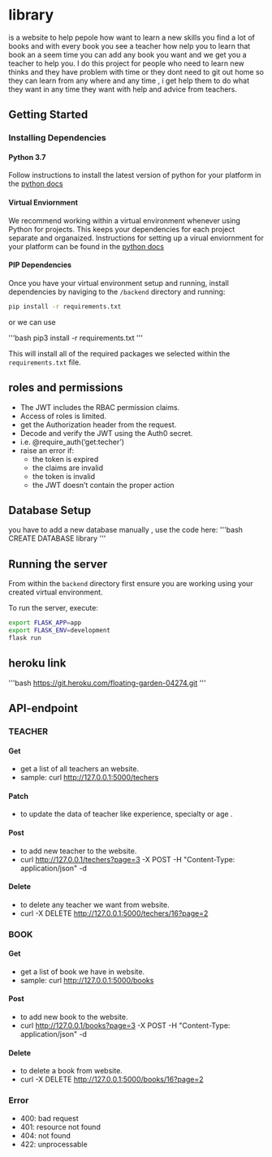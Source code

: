 # library
is a website to help pepole how want to learn a new skills you find a lot of books and with every book you see a teacher how nelp you to learn that book an a seem time you can add any book you want and we  get you a teacher to help you.
I do this project for people who need to learn new thinks and they have problem with time or they dont need to git out home so they can learn from any where and any time , i get help them to do what they want in any time they want with help and advice from teachers. 
## Getting Started

### Installing Dependencies

#### Python 3.7

Follow instructions to install the latest version of python for your platform in the [python docs](https://docs.python.org/3/using/unix.html#getting-and-installing-the-latest-version-of-python)

#### Virtual Enviornment

We recommend working within a virtual environment whenever using Python for projects. This keeps your dependencies for each project separate and organaized. Instructions for setting up a virual enviornment for your platform can be found in the [python docs](https://packaging.python.org/guides/installing-using-pip-and-virtual-environments/)

#### PIP Dependencies

Once you have your virtual environment setup and running, install dependencies by naviging to the `/backend` directory and running:

```bash
pip install -r requirements.txt
```
or we can use 

'''bash
pip3 install -r requirements.txt
'''

This will install all of the required packages we selected within the `requirements.txt` file.
## roles and permissions
- The JWT includes the RBAC permission claims.
- Access of roles is limited.
- get the Authorization header from the request.
- Decode and verify the JWT using the Auth0 secret.
- i.e. @require_auth(‘get:techer’)
- raise an error if:
  - the token is expired
  - the claims are invalid
  - the token is invalid
  - the JWT doesn’t contain the proper action

## Database Setup
you have to add a new database manually , use the code here:
'''bash
CREATE DATABASE library
'''
## Running the server

From within the `backend` directory first ensure you are working using your created virtual environment.

To run the server, execute:

```bash
export FLASK_APP=app
export FLASK_ENV=development
flask run
```
## heroku link 
'''bash
https://git.heroku.com/floating-garden-04274.git
'''

## API-endpoint
### TEACHER
#### Get 
- get a list of all teachers an website.
- sample: curl http://127.0.0.1:5000/techers
#### Patch
- to update the data of teacher like experience, specialty or age . 
#### Post
- to add new teacher to the website.
- curl http://127.0.0.1/techers?page=3 -X POST -H "Content-Type: application/json" -d 
#### Delete 
- to delete any teacher we want from website.
- curl -X DELETE http://127.0.0.1:5000/techers/16?page=2
### BOOK
#### Get
- get a list of book we have in website.
- sample: curl http://127.0.0.1:5000/books
#### Post
- to add new book to the website.
- curl http://127.0.0.1/books?page=3 -X POST -H "Content-Type: application/json" -d 
#### Delete 
- to delete a book from website.
- curl -X DELETE http://127.0.0.1:5000/books/16?page=2
### Error
- 400: bad request
- 401: resource not found
- 404: not found
- 422: unprocessable



